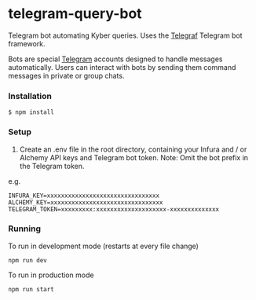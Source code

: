 # telegram-query-bot

Telegram bot automating Kyber queries. Uses the [Telegraf](https://github.com/telegraf/telegraf) Telegram bot framework.

Bots are special [Telegram](https://telegram.org) accounts designed to handle messages automatically.
Users can interact with bots by sending them command messages in private or group chats.

### Installation

```
$ npm install
```

### Setup

1) Create an .env file in the root directory, containing your Infura and / or Alchemy API keys and Telegram bot token. Note: Omit the bot prefix in the Telegram token.

e.g.
```
INFURA_KEY=xxxxxxxxxxxxxxxxxxxxxxxxxxxxxxxx
ALCHEMY_KEY=xxxxxxxxxxxxxxxxxxxxxxxxxxxxxxxx
TELEGRAM_TOKEN=xxxxxxxxx:xxxxxxxxxxxxxxxxxxxx-xxxxxxxxxxxxxx
```

### Running

To run in development mode (restarts at every file change)
```
npm run dev
```

To run in production mode
```
npm run start
```
